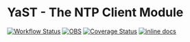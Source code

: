 # YaST - The NTP Client Module #

[![Workflow Status](https://github.com/yast/yast-ntp-client/workflows/CI/badge.svg?branch=master)](
https://github.com/yast/yast-ntp-client/actions?query=branch%3Amaster)
[![OBS](https://github.com/yast/yast-ntp-client/actions/workflows/submit.yml/badge.svg)](https://github.com/yast/yast-ntp-client/actions/workflows/submit.yml)
[![Coverage Status](https://img.shields.io/coveralls/yast/yast-ntp-client.svg)](https://coveralls.io/r/yast/yast-ntp-client?branch=master)
[![inline docs](http://inch-ci.org/github/yast/yast-ntp-client.svg?branch=master)](http://inch-ci.org/github/yast/yast-ntp-client)

